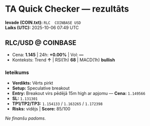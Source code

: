 # TA Quick Checker — rezultāts

**Ievade (COIN.txt):** `RLC  COINBASE USD`  
**Laiks (UTC):** 2025-10-06 07:49 UTC

## RLC/USD @ COINBASE
- Cena: **1.145** | 24h: **+0.00%** | Vol: **—**
- Konteksts: Trend **↑** | RSI(1h) **68** | MACD(1h) **bullish**

### Ieteikums
- **Verdikts:** Vērts pirkt
- **Setup:** Speculative breakout
- **Entry:** Breakout virs pēdējā 15m high ar apjomu  — **Cena:** `1.149566`
- **SL:** `1.131301`
- **TP1/TP2/TP3:** `1.154133` / `1.163265` / `1.172398`
- **Risks:** vidējs | **Score:** 85/100

*Ne finanšu padoms.*
